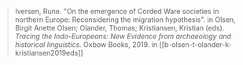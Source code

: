 > Iversen, Rune. "On the emergence of Corded Ware societies in northern Europe: Reconsidering the migration hypothesis". in Olsen, Birgit Anette Olsen; Olander, Thomas; Kristiansen, Kristian (eds). *Tracing the Indo-Europeans: New Evidence from archaeology and historical linguistics*. Oxbow Books, 2019.
> in [[b-olsen-t-olander-k-kristiansen2019eds]]
